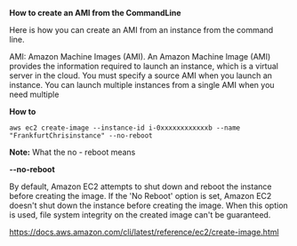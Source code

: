 **How to create an AMI from the CommandLine**

Here is how you can create an AMI from an instance from the command line. 

AMI: Amazon Machine Images (AMI). An Amazon Machine Image (AMI) provides the information required to launch an instance, which is a virtual server in the cloud. You must specify a source AMI when you launch an instance. You can launch multiple instances from a single AMI when you need multiple 

**How to** 

`aws ec2 create-image --instance-id i-0xxxxxxxxxxxxb --name "FrankfurtChrisinstance" --no-reboot` 


**Note:**  What the no - reboot means

**--no-reboot** 

By default, Amazon EC2 attempts to shut down and reboot the instance before creating the image. If the 'No Reboot' option is set, Amazon EC2 doesn't shut down the instance before creating the image. When this option is used, file system integrity on the created image can't be guaranteed.



https://docs.aws.amazon.com/cli/latest/reference/ec2/create-image.html